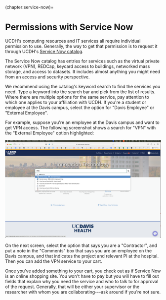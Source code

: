 (chapter:service-now)=
# Permissions with Service Now

UCDH's computing resources and IT services all require individual permission to
use. Generally, the way to get that permission is to request it through UCDH's
[Service Now catalog][service-now].

[service-now]: https://ucdh.service-now.com

The Service Now catalog has entries for services such as the virtual private
network (VPN), REDCap, keycard access to buildings, networked mass storage, and
access to datasets. It includes almost anything you might need from an access
and security perspective.


We recommend using the catalog's keyword search to find the services you need.
Type a keyword into the search bar and pick from the list of results. Where
there are multiple options for the same service, pay attention to which one
applies to your affiliation with UCDH. If you're a student or employee at the
Davis campus, select the option for "Davis Employee" or "External Employee". 

For example, suppose you're an employee at the Davis campus and want to get VPN
access. The following screenshot shows a search for "VPN" with the "External
Employee" option highlighted:

![Screenshot depicts a user searching the UC Davis Hospital Service Now catalog for the term VPN and selecting the option called "Remote Access - VPN - External Employee".](/img/vpn-select-screenshot.png)

On the next screen, select the option that says you are a "Contractor", and put
a note in the "Comments" box that says you are an employee on the Davis campus,
and that indicates the project and relevant PI at the hospital. Then you can
add the VPN service to your cart.

Once you've added something to your cart, you check out as if Service Now is an
online shopping site. You won't have to pay but you will have to fill out
fields that explain why you need the service and who to talk to for approval of
the request. Generally, that will be either your supervisor or the researcher
with whom you are collaborating---ask around if you're not sure.
